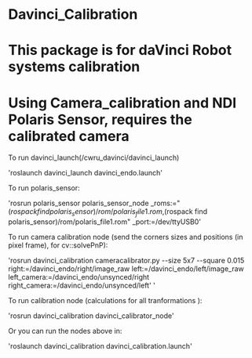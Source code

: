 # Davinci_Calibration

# This package is for daVinci Robot systems calibration

# Using Camera_calibration and NDI Polaris Sensor, requires the calibrated camera
 
To run davinci_launch(/cwru_davinci/davinci_launch)

'roslaunch davinci_launch davinci_endo.launch'

To run polaris_sensor:

'rosrun polaris_sensor polaris_sensor_node _roms:="$(rospack find polaris_sensor)/rom/polaris_file1.rom,$(rospack find polaris_sensor)/rom/polaris_file1.rom" _port:=/dev/ttyUSB0'

To run camera calibration node (send the corners sizes and positions (in pixel frame), for cv::solvePnP):

'rosrun davinci_calibration cameracalibrator.py --size 5x7 --square 0.015 right:=/davinci_endo/right/image_raw left:=/davinci_endo/left/image_raw left_camera:=/davinci_endo/unsynced/right right_camera:=/davinci_endo/unsynced/left'
'

To run calibration node (calculations for all tranformations ):

'rosrun davinci_calibration davinci_calibrator_node'

Or you can run the nodes above in:

'roslaunch davinci_calibration davinci_calibration.launch'


